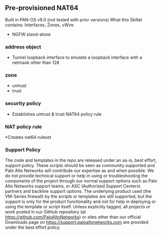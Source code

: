 ## Pre-provisioned NAT64

Built in PAN-OS v9.0 (not tested with prior versions)
What this Skillet contains: Interfaces, Zones, vWire
* NGFW stand-alone


### address object
* Tunnel loopback interface to emulate a loopback interface with a netmask other than 128

### zone
* untrust
* trust

### security policy
* Establishes untrust & trust NAT64 policy rule

### NAT policy rule
*Creates nat64 ruleset


### Support Policy
The code and templates in the repo are released under an as-is, best effort,
support policy. These scripts should be seen as community supported and
Palo Alto Networks will contribute our expertise as and when possible.
We do not provide technical support or help in using or troubleshooting the
components of the project through our normal support options such as
Palo Alto Networks support teams, or ASC (Authorized Support Centers)
partners and backline support options. The underlying product used
(the VM-Series firewall) by the scripts or templates are still supported,
but the support is only for the product functionality and not for help in
deploying or using the template or script itself. Unless explicitly tagged,
all projects or work posted in our GitHub repository
(at https://github.com/PaloAltoNetworks) or sites other than our official
Downloads page on https://support.paloaltonetworks.com are provided under
the best effort policy.
